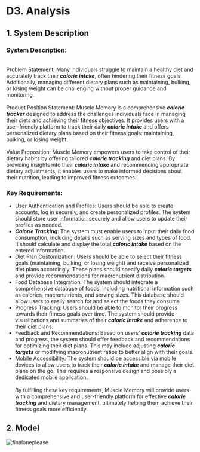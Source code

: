 # D3. Analysis

## 1. System Description

### System Description: 
<br> Problem Statement: Many individuals struggle to maintain a healthy diet and accurately track their ***calorie intake***, often hindering their fitness goals. Additionally, managing different dietary plans such as maintaining, bulking, or losing weight can be challenging without proper guidance and monitoring.
<br> <br> Product Position Statement: Muscle Memory is a comprehensive ***calorie tracker*** designed to address the challenges individuals face in managing their diets and achieving their fitness objectives. It provides users with a user-friendly platform to track their daily ***caloric intake*** and offers personalized dietary plans based on their fitness goals: maintaining, bulking, or losing weight.
<br> <br> Value Proposition: Muscle Memory empowers users to take control of their dietary habits by offering tailored ***calorie tracking*** and diet plans. By providing insights into their ***caloric intake*** and recommending appropriate dietary adjustments, it enables users to make informed decisions about their nutrition, leading to improved fitness outcomes.
### Key Requirements:
- User Authentication and Profiles: Users should be able to create accounts, log in securely, and create personalized profiles. The system should store user information securely and allow users to update their profiles as needed.
- ***Calorie Tracking***: The system must enable users to input their daily food consumption, including details such as serving sizes and types of food. It should calculate and display the total ***caloric intake*** based on the entered information.
- Diet Plan Customization: Users should be able to select their fitness goals (maintaining, bulking, or losing weight) and receive personalized diet plans accordingly. These plans should specify daily ***caloric targets*** and provide recommendations for macronutrient distribution.
- Food Database Integration: The system should integrate a comprehensive database of foods, including nutritional information such as calories, macronutrients, and serving sizes. This database should allow users to easily search for and select the foods they consume.
- Progress Tracking: Users should be able to monitor their progress towards their fitness goals over time. The system should provide visualizations and summaries of their ***caloric intake*** and adherence to their diet plans.
- Feedback and Recommendations: Based on users' ***calorie tracking*** data and progress, the system should offer feedback and recommendations for optimizing their diet plans. This may include adjusting ***caloric targets*** or modifying macronutrient ratios to better align with their goals.
- Mobile Accessibility: The system should be accessible via mobile devices to allow users to track their ***caloric intake*** and manage their diet plans on the go. This requires a responsive design and possibly a dedicated mobile application.
<br> <br> By fulfilling these key requirements, Muscle Memory will provide users with a comprehensive and user-friendly platform for effective ***calorie tracking*** and dietary management, ultimately helping them achieve their fitness goals more efficiently.


## 2. Model 

![finaloneplease](https://github.com/alonsojmnz/cs386-our-project/assets/73565993/230f3607-ad10-4182-a015-b1ddf193a286)


